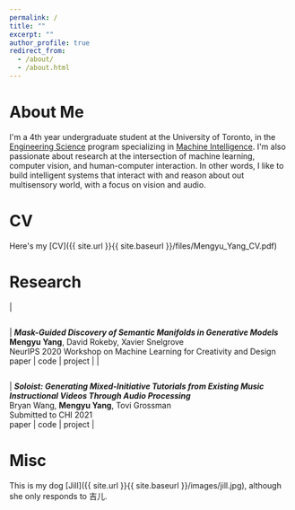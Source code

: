 ```yaml
---
permalink: /
title: ""
excerpt: ""
author_profile: true
redirect_from: 
  - /about/
  - /about.html
---
```


About Me
======
I'm a 4th year undergraduate student at the University of Toronto, in the [Engineering Science](https://engsci.utoronto.ca/explore_our_program/about_engsci/) program specializing in [Machine Intelligence](https://engsci.utoronto.ca/explore_our_program/majors/machine-intelligence/). I'm also passionate about research at the intersection of machine learning, computer vision, and human-computer interaction. In other words, I like to build intelligent systems that interact with and reason about out multisensory world, with a focus on vision and audio. 

CV
======
Here's my [CV]({{ site.url }}{{ site.baseurl }}/files/Mengyu_Yang_CV.pdf)

Research 
======
| <figure style="width: 300px"> <img src="{{ site.url }}{{ site.baseurl }}/images/valley.gif" alt=""> </figure> | ***Mask-Guided Discovery of Semantic Manifolds in Generative Models***<br/>**Mengyu Yang**, David Rokeby, Xavier Snelgrove <br/> NeurIPS 2020 Workshop on Machine Learning for Creativity and Design <br/> paper \| code \| project |
| <figure style="width: 300px"> <img src="{{ site.url }}{{ site.baseurl }}/images/guitar.png" alt=""> </figure> | ***Soloist: Generating Mixed-Initiative Tutorials from Existing Music Instructional Videos Through Audio Processing***<br/>Bryan Wang, **Mengyu Yang**, Tovi Grossman <br/> Submitted to CHI 2021 <br/> paper \| code \| project |

Misc
======
This is my dog [Jill]({{ site.url }}{{ site.baseurl }}/images/jill.jpg), although she only responds to 吉儿. 
